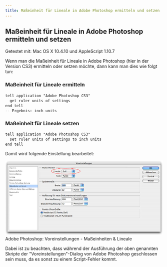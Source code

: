 ```yaml
---
title: Maßeinheit für Lineale in Adobe Photoshop ermitteln und setzen
---
```


## Maßeinheit für Lineale in Adobe Photoshop ermitteln und setzen

Getestet mit: Mac OS X 10.4.10 und AppleScript 1.10.7

Wenn man die Maßeinheit für Lineale in Adobe Photoshop (hier in der Version CS3) ermitteln oder setzen möchte, dann kann man dies wie folgt tun:

### Maßeinheit für Lineale ermitteln

```applescript
tell application "Adobe Photoshop CS3"
  get ruler units of settings
end tell
-- Ergebnis: inch units
```

### Maßeinheit für Lineale setzen

```applescript
tell application "Adobe Photoshop CS3"
  set ruler units of settings to inch units
end tell
```

Damit wird folgende Einstellung bearbeitet:

![Adobe Photoshop: Voreinstellungen - Maßeinheiten & Lineale](Masseinheit-fuer-Linieale-in-Adobe-Photoshop-ermitteln-und-setzen.jpg)
Adobe Photoshop: Voreinstellungen - Maßeinheiten & Lineale

Dabei ist zu beachten, dass während der Ausführung der oben genannten Skripte der "Voreinstellungen"-Dialog von Adobe Photoshop geschlossen sein muss, da es sonst zu einem Script-Fehler kommt.
